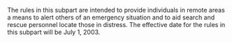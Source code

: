 The rules in this subpart are intended to provide individuals in remote areas a means to alert others of an emergency situation and to aid search and rescue personnel locate those in distress. The effective date for the rules in this subpart will be July 1, 2003.

